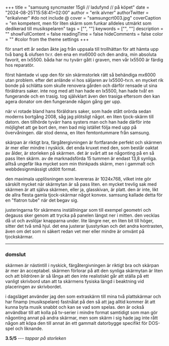 +++
title = "samsung syncmaster 15gli // ladufynd // på köpet"
date = "2024-08-25T15:58:41+02:00"
author = "erik alvner"
authorTwitter = "erikalvner" #do not include @
cover = "samsungcrt003.jpg"
coverCaption = "en kompetent, men för liten skärm som funkar alldeles utmärkt som dedikerad till musikspelaren"
tags = ["", ""]
keywords = ["", ""]
description = ""
showFullContent = false
readingTime = false
hideComments = false
color = "" #color from the theme settings
+++



för snart ett år sedan åkte jag från uppsala till trollhättan för att hämta upp två bang & olufsen tv:r. den ena en mx6000 och den andra, min absoluta favorit, en lx5500. båda har nu tyvärr gått i graven, men vår lx5500 är färdig hos reparatör.

först hämtade vi upp den för sin skärmstorlek rätt så behändiga mx6000 utan problem. efter det anlände vi hos säljaren av lx5500-tv:n. en mycket rik bonde på schlätta som skulle renovera gården och därför rensade ut sina föräldrars saker. inte nog med att han hade en lx5500, han hade två! en fungerande och en trasig. tog självklart även den trasiga eftersom den kan agera donator om den fungerande någon gång ger upp.

när vi rotade bland hans föräldrars saker, som hade stått orörda sedan moderns bortgång 2008, såg jag plötsligt något. en liten tjock-skärm till datorn. den tillhörde tyvärr hans systers man och han hade därför inte möjlighet att ge bort den, men bad mig istället följa med upp på övervåningen. där stod denna, en liten femtontummare från samsung. 

skärpan är riktigt bra, färgåtergivningen är fortfarande perfekt och skärmen är mer eller mindre i nyskick. det enda kruxet med den, som består oaktat av ålder, är storleken på skärmen. det är svårt att se någonting på en så pass liten skärm. av de marknadsförda 15 tummen är endast 13,8 synliga. alltså ungefär lika mycket som min thinkpads skärm, men i gammalt och webbdesignmässigt utdött format. 

den maximala upplösningen som levereras är 1024x768, vilket inte gör särskilt mycket när skärmytan är så pass liten. en mycket trevlig sak med skärmen är att själva skärmen, eller ja, glasskivan, är platt. den är inte, likt de allra flesta gamla tjock-skärmar något konvex. samsung kallade detta för en "flatron tube" när det begav sig. 

justeringarna för skärmens inställningar som till exempel geometri och degauss sker genom att trycka på panelen längst ner i mitten. den vecklas då ut och avslöjar knapparna under. lite längre ner, en liten bit till höger, sitter det två små hjul. det ena justerar ljusstyrkan och det andra kontrasten, även om det som ni säkert redan vet mer eller mindre är omvänt på tjockskärmar. 

----

### domslut

skärmen är nästintill i nyskick, färgåtergivningen är riktigt bra och skärpan är mer än acceptabel. skärmen förlorar på att den synliga skärmytan är liten och att bildrören är så långa att den inte realistiskt går att ställa på ett vanligt skrivbord utan att ta skärmens fysiska längd i beaktning vid placeringen av skrivbordet. 

i dagsläget använder jag den som extraskärm till mina två plattskärmar och har finamp (musikspelare) fastnålat på den så att jag alltid kommer åt att kunna byta musik snabbt och kan se vad som spelas. den är också användbar till att kolla på tv-serier i mindre format samtidigt som man gör någonting annat på andra skärmar, men som skärm i sig hade jag inte rått någon att köpa den till annat än ett gammalt datorbygge specifikt för DOS-spel och liknande.

**3.5/5** --- *tappar på storleken*